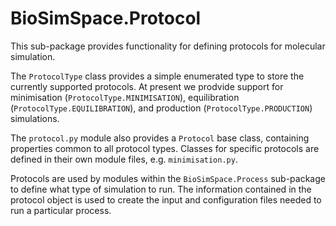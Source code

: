 # BioSimSpace.Protocol

This sub-package provides functionality for defining protocols for molecular
simulation.

The `ProtocolType` class provides a simple enumerated type to store the
currently supported protocols. At present we prodvide support for minimisation
(`ProtocolType.MINIMISATION`), equilibration (`ProtocolType.EQUILIBRATION`),
and production (`ProtocolType.PRODUCTION`) simulations.

The `protocol.py` module also provides a `Protocol` base class, containing
properties common to all protocol types. Classes for specific protocols are
defined in their own module files, e.g. `minimisation.py`.

Protocols are used by modules within the `BioSimSpace.Process` sub-package to
define what type of simulation to run. The information contained in the
protocol object is used to create the input and configuration files needed
to run a particular process.
